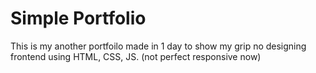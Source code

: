 # Simple Portfolio

This is my another portfoilo made in 1 day to show my grip no designing frontend using HTML, CSS, JS.
(not perfect responsive now)
